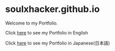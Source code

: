 # soulxhacker.github.io
Welcome to my Portfolio.

Click [here](http://soulxhacker.github.io) to see my Portfolio in English

Click [here](http://soulxhacker.github.io/index_Japanese.html) to see my Portfolio in Japanese(日本語)
